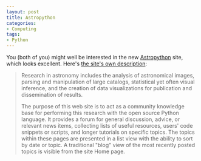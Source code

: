 ```yaml
---
layout: post
title: Astropython
categories:
- Computing
tags:
- Python
---
```

You (both of you) might well be interested in the new <a href="http://www.astropython.org/">Astropython</a> site, which looks excellent. Here's <a href="http://www.astropython.org/about">the site's own description</a>:

> Research in astronomy includes the analysis of astronomical images, parsing and manipulation of large catalogs, statistical yet often visual inference, and the creation of data visualizations for publication and dissemination of results.
>
> The purpose of this web site is to act as a community knowledge base for performing this research with the open source Python language. It provides a forum for general discussion, advice, or relevant news items, collecting lists of useful resources, users' code snippets or scripts, and longer tutorials on specific topics. The topics within these pages are presented in a list view with the ability to sort by date or topic. A traditional "blog" view of the most recently posted topics is visible from the site Home page.
